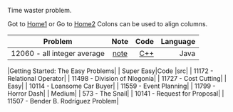 Time waster problem.

Got to [Home1](https://klmahmood.github.io/hello-world/)
or Go to [Home2](../index.md)
Colons can be used to align columns.

| Problem        |   Note         | Code  | Language |
| ------------- |:-------------:| -----:|-----:|
| 12060 - all integer average| [note](../src/chapter1/chapter2/12060.md)   |[C++](../src/chapter1/chapter2/12060_all_integer_average.cpp)  | Java |



|Getting Started: The Easy Problems|
| Super Easy|Code |src|
|  11172 - Relational Operator|
| 11498 - Division of Nlogonia|
|  11727 - Cost Cutting|
| Easy|
|  10114 - Loansome Car Buyer|
|  11559 - Event Planning|
|  11799 - Horror Dash|
| Medium|
|  573 - The Snail|
|  10141 - Request for Proposal|
|  11507 - Bender B. Rodríguez Problem|


<!--
Notes for Me:
Formatted.
Cross-platform
Tested.
-->
    
